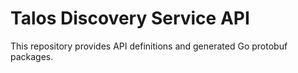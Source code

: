# Talos Discovery Service API

This repository provides API definitions and generated Go protobuf packages.
